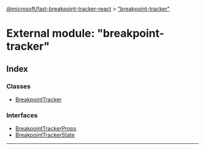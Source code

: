 [@microsoft/fast-breakpoint-tracker-react](../README.md) > ["breakpoint-tracker"](../modules/_breakpoint_tracker_.md)

# External module: "breakpoint-tracker"

## Index

### Classes

* [BreakpointTracker](../classes/_breakpoint_tracker_.breakpointtracker.md)

### Interfaces

* [BreakpointTrackerProps](../interfaces/_breakpoint_tracker_.breakpointtrackerprops.md)
* [BreakpointTrackerState](../interfaces/_breakpoint_tracker_.breakpointtrackerstate.md)

---

